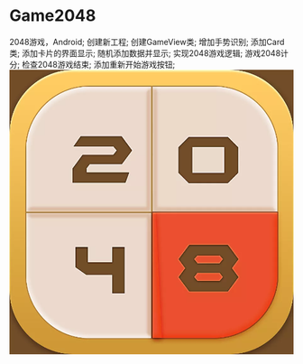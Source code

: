 # Game2048
2048游戏，Android;
创建新工程;
创建GameView类;
增加手势识别;
添加Card类;
添加卡片的界面显示;
随机添加数据并显示;
实现2048游戏逻辑;
游戏2048计分;
检查2048游戏结束;
添加重新开始游戏按钮;
![](icon.png)